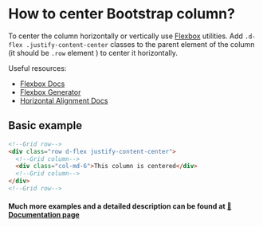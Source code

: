 # How to center Bootstrap column? 

To center the column horizontally or vertically use [Flexbox](https://mdbootstrap.com/docs/standard/layout/flexbox/) utilities. Add `.d-flex .justify-content-center` classes to the parent element of the column (it should be `.row` element ) to center it horizontally.

Useful resources:

* [Flexbox Docs](https://mdbootstrap.com/docs/standard/layout/flexbox/)
* [Flexbox Generator](https://mdbootstrap.com/docs/standard/tools/builders/flexbox/)
* [Horizontal Alignment Docs](https://mdbootstrap.com/docs/standard/layout/horizontal-alignment/)

## Basic example

```html
<!--Grid row-->
<div class="row d-flex justify-content-center">
  <!--Grid column-->
  <div class="col-md-6">This column is centered</div>
  <!--Grid column-->
</div>
<!--Grid row-->
```

#### Much more examples and a detailed description can be found at [📄 Documentation page](https://mdbootstrap.com/how-to/bootstrap/column-center/)
